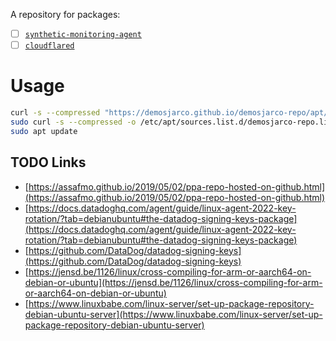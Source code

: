 A repository for packages:

- [ ] [`synthetic-monitoring-agent`](https://github.com/grafana/synthetic-monitoring-agent)
- [ ] [`cloudflared`](https://github.com/cloudflare/cloudflared)

# Usage
```bash
curl -s --compressed "https://demosjarco.github.io/demosjarco-repo/apt/KEY.gpg" | gpg --dearmor | sudo tee /usr/share/keyrings/demosjarco-repo.gpg >/dev/null
sudo curl -s --compressed -o /etc/apt/sources.list.d/demosjarco-repo.list "https://demosjarco.github.io/demosjarco-repo/apt/demosjarco-repo.list"
sudo apt update
```

## TODO Links
- [https://assafmo.github.io/2019/05/02/ppa-repo-hosted-on-github.html](https://assafmo.github.io/2019/05/02/ppa-repo-hosted-on-github.html)
- [https://docs.datadoghq.com/agent/guide/linux-agent-2022-key-rotation/?tab=debianubuntu#the-datadog-signing-keys-package](https://docs.datadoghq.com/agent/guide/linux-agent-2022-key-rotation/?tab=debianubuntu#the-datadog-signing-keys-package)
- [https://github.com/DataDog/datadog-signing-keys](https://github.com/DataDog/datadog-signing-keys)
- [https://jensd.be/1126/linux/cross-compiling-for-arm-or-aarch64-on-debian-or-ubuntu](https://jensd.be/1126/linux/cross-compiling-for-arm-or-aarch64-on-debian-or-ubuntu)
- [https://www.linuxbabe.com/linux-server/set-up-package-repository-debian-ubuntu-server](https://www.linuxbabe.com/linux-server/set-up-package-repository-debian-ubuntu-server)